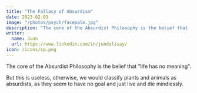 ```yaml
---
title: "The Fallacy of Absurdism"
date: 2023-02-03
image: "/photos/psych/facepalm.jpg"
description: "The core of the Absurdist Philosophy is the belief that 'life has no meaning'"
writer:
  name: Juan
  url: https://www.linkedin.com/in/jundalisay/
icon: /icons/sp.png
---
```



The core of the Absurdist Philosophy is the belief that "life has no meaning".

But this is useless, otherwise, we would classify plants and animals as absurdists, as they seem to have no goal and just live and die mindlessly. 





